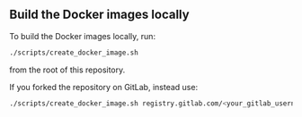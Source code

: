 ## Build the Docker images locally

To build the Docker images locally, run: 

```sh
./scripts/create_docker_image.sh
```

from the root of this repository.

If you forked the repository on GitLab, instead use:

```sh
./scripts/create_docker_image.sh registry.gitlab.com/<your_gitlab_username>/opam-repository
```
